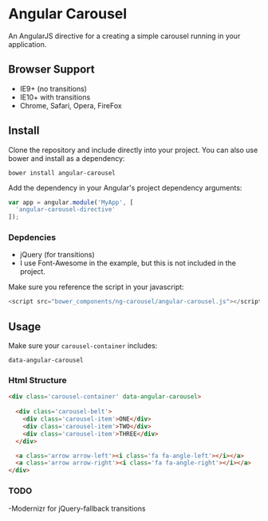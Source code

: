 # Angular Carousel

An AngularJS directive for a creating a simple carousel running in your application.

## Browser Support
- IE9+ (no transitions)
- IE10+ with transitions
- Chrome, Safari, Opera, FireFox

## Install

Clone the repository and include directly into your project. You can also use bower and install as a dependency:

```
bower install angular-carousel
```

Add the dependency in your Angular's project dependency arguments:

```js
var app = angular.module('MyApp', [
  'angular-carousel-directive'
]);
```

### Depdencies

- jQuery (for transitions)
- I use Font-Awesome in the example, but this is not included in the project.

Make sure you reference the script in your javascript:

```js
<script src="bower_components/ng-carousel/angular-carousel.js"></script>
```

## Usage

Make sure your `carousel-container` includes:
```
data-angular-carousel
```


### Html Structure

```html
<div class='carousel-container' data-angular-carousel>
  
  <div class='carousel-belt'>
    <div class='carousel-item'>ONE</div>
    <div class='carousel-item'>TWO</div>
    <div class='carousel-item'>THREE</div>
  </div>

  <a class='arrow arrow-left'><i class='fa fa-angle-left'></i></a>
  <a class='arrow arrow-right'><i class='fa fa-angle-right'></i></a>
</div>
```

### TODO

-Modernizr for jQuery-fallback transitions
